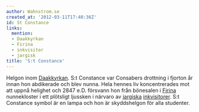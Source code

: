 ```yaml
---
author: Wahnstrom.se
created_at: '2012-03-11T17:40:36Z'
id: St Constance
links:
  mention:
  - Daakkyrkan
  - Firina
  - inkvisitor
  - jargisk
title: 'S:t Constance'
---
```


Helgon inom [Daakkyrkan]. S:t Constance var Consabers drottning i fjorton år innan hon abdikerade
och blev nunna. Hela hennes liv koncentrerades mot att uppnå helighet och 2847 e.D. försvann hon
från bönesalen i [Firina] nunnekloster i ett plötsligt ljussken i närvaro av [jargiska][]
[inkvisitorer]. S:t Constance symbol är en lampa och hon är skyddshelgon för alla studenter.

  [Daakkyrkan]: Daakkyrkan
  [Firina]: Firina
  [jargiska]: jargisk
  [inkvisitorer]: inkvisitor